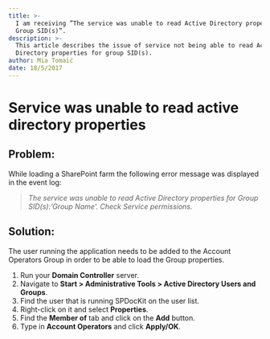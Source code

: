 ```yaml
---
title: >-
  I am receiving ”The service was unable to read Active Directory properties for
  Group SID(s)”.
description: >-
  This article describes the issue of service not being able to read Active
  Directory properties for group SID(s).
author: Mia Tomaić
date: 18/5/2017
---
```


# Service was unable to read active directory properties

## Problem:

While loading a SharePoint farm the following error message was displayed in the event log:

> _The service was unable to read Active Directory properties for Group SID\(s\):’Group Name’. Check Service permissions._

## Solution:

The user running the application needs to be added to the Account Operators Group in order to be able to load the Group properties.

1.  Run your **Domain Controller** server.
2.  Navigate to **Start &gt; Administrative Tools &gt; Active Directory Users and Groups**.
3. Find the user that is running SPDocKit on the user list.
4. Right-click on it and select **Properties**.
5.  Find the **Member of** tab and click on the **Add** button.
6. Type in **Account Operators** and click **Apply/OK**.



